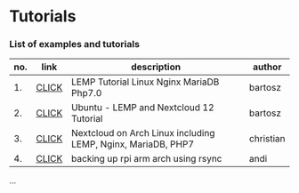 # Tutorials
### List of examples and tutorials

no.| link | description | author
---|------|-------------|-------
1. | [CLICK](https://github.com/VfcD/P1) | LEMP Tutorial Linux Nginx MariaDB Php7.0 | bartosz
2. | [CLICK](https://github.com/VfcD/P2) | Ubuntu - LEMP and Nextcloud 12 Tutorial | bartosz
3. | [CLICK](https://github.com/VfcD/P3) | Nextcloud on Arch Linux including LEMP, Nginx, MariaDB, PHP7 | christian
4. | [CLICK](https://github.com/VfcD/P4) | backing up rpi arm arch using rsync | andi
...
